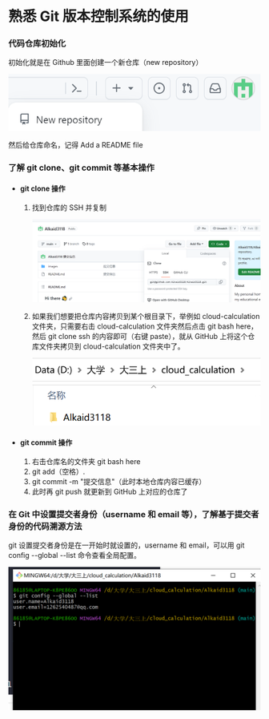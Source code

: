 # 熟悉 Git 版本控制系统的使用

### 代码仓库初始化

初始化就是在 Github 里面创建一个新仓库（new repository）

![image-20231116102033344](img/image-20231116102033344.png)

然后给仓库命名，记得 Add a README file

### 了解 git clone、git commit 等基本操作

- #### git clone 操作

  1. 找到仓库的 SSH 并复制

     ![fc078e2d144b6a0b6f673207b8f3ed0](img/fc078e2d144b6a0b6f673207b8f3ed0.png)

  2. 如果我们想要把仓库内容拷贝到某个根目录下，举例如 cloud-calculation 文件夹，只需要右击 cloud-calculation 文件夹然后点击 git bash here，然后 git clone ssh 的内容即可（右键 paste），就从 GitHub 上将这个仓库文件夹拷贝到 cloud-calculation 文件夹中了。

     ![image-20231116102903281](img/image-20231116102903281.png)

- #### git commit 操作

  1. 右击仓库名的文件夹 git bash here
  2. git add（空格）.
  3. git commit -m "提交信息"（此时本地仓库内容已缓存）
  4. 此时再 git push 就更新到 GitHub 上对应的仓库了

### 在 Git 中设置提交者身份（username 和 email 等），了解基于提交者身份的代码溯源方法

git 设置提交者身份是在一开始时就设置的，username 和 email，可以用 git config --global --list 命令查看全局配置。

![7a8701660a57237fbd5d936a626e0fe](img/7a8701660a57237fbd5d936a626e0fe.png)

